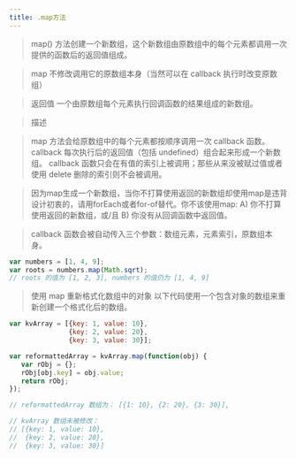 ```yaml
---
title: .map方法
---
```


> map() 方法创建一个新数组，这个新数组由原数组中的每个元素都调用一次提供的函数后的返回值组成。

> map 不修改调用它的原数组本身（当然可以在 callback 执行时改变原数组）

> 返回值
一个由原数组每个元素执行回调函数的结果组成的新数组。

> 描述

> map 方法会给原数组中的每个元素都按顺序调用一次 callback 函数。callback 每次执行后的返回值（包括 undefined）组合起来形成一个新数组。 callback 函数只会在有值的索引上被调用；那些从来没被赋过值或者使用 delete 删除的索引则不会被调用。

> 因为map生成一个新数组，当你不打算使用返回的新数组却使用map是违背设计初衷的，请用forEach或者for-of替代。你不该使用map: A) 你不打算使用返回的新数组，或/且 B) 你没有从回调函数中返回值。

> callback 函数会被自动传入三个参数：数组元素，元素索引，原数组本身。

``` js
var numbers = [1, 4, 9];
var roots = numbers.map(Math.sqrt);
// roots 的值为 [1, 2, 3], numbers 的值仍为 [1, 4, 9]
```

> 使用 map 重新格式化数组中的对象
> 以下代码使用一个包含对象的数组来重新创建一个格式化后的数组。
``` js
var kvArray = [{key: 1, value: 10},
               {key: 2, value: 20},
               {key: 3, value: 30}];

var reformattedArray = kvArray.map(function(obj) {
   var rObj = {};
   rObj[obj.key] = obj.value;
   return rObj;
});

// reformattedArray 数组为： [{1: 10}, {2: 20}, {3: 30}],

// kvArray 数组未被修改：
// [{key: 1, value: 10},
//  {key: 2, value: 20},
//  {key: 3, value: 30}]

```